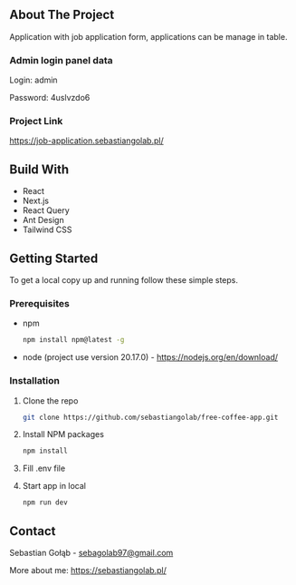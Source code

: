 <!-- ABOUT THE PROJECT -->

## About The Project

Application with job application form, applications can be manage in table.

### Admin login panel data

Login: admin

Password: 4uslvzdo6

### Project Link

https://job-application.sebastiangolab.pl/

<!-- BUILD WITH -->

## Build With

<ul>
  <li>React</li>
  <li>Next.js</li>
  <li>React Query</li>
  <li>Ant Design</li>
  <li>Tailwind CSS</li>
</ul>

<!-- GETTING STARTED -->

## Getting Started

To get a local copy up and running follow these simple steps.

### Prerequisites

- npm

  ```sh
  npm install npm@latest -g
  ```

- node (project use version 20.17.0) - https://nodejs.org/en/download/

### Installation

1. Clone the repo
   ```sh
   git clone https://github.com/sebastiangolab/free-coffee-app.git
   ```
2. Install NPM packages

   ```sh
   npm install
   ```

3. Fill .env file

4. Start app in local
   ```sh
   npm run dev
   ```

<!-- CONTACT -->

## Contact

Sebastian Gołąb - sebagolab97@gmail.com

More about me: https://sebastiangolab.pl/